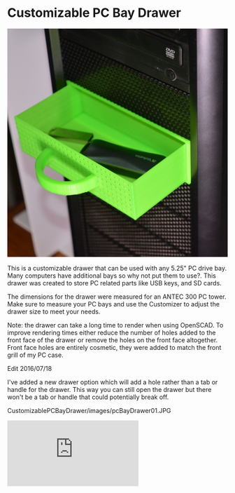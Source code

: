 # Customizable PC Bay Drawer

![Customizable PC Bay Drawer](https://raw.githubusercontent.com/gmelenka/CustomizablePCBayDrawer/master/images/pcBayDrawer01.JPG)

This is a customizable drawer that can be used with any 5.25" PC drive bay. Many computers have additional bays so why not put them to use?. 
This drawer was created to store PC related parts like USB keys, and SD cards.

The dimensions for the drawer were measured for an ANTEC 300 PC tower. 
Make sure to measure your PC bays and use the Customizer to adjust the drawer size to meet your needs.

Note: the drawer can take a long time to render when using OpenSCAD. 
To improve rendering times either reduce the number of holes added to the front face of the drawer or remove the holes on the front face altogether.  
Front face holes are entirely cosmetic, they were added to match the front grill of my PC case.

Edit 2016/07/18

I've added a new drawer option which will add a hole rather than a tab or handle for the drawer. 
This way you can still open the drawer but there won't be a tab or handle that could potentially break off.

 CustomizablePCBayDrawer/images/pcBayDrawer01.JPG 
 
 
![PC Bay Drawer STL](https://raw.githubusercontent.com/gmelenka/CustomizablePCBayDrawer/master/pcBayDrawer.stl)
